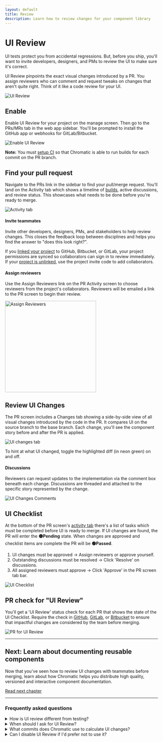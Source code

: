 ```yaml
---
layout: default
title: Review
description: Learn how to review changes for your component library
---
```


# UI Review

UI tests protect you from accidental regressions. But, before you ship, you'll want to invite developers, designers, and PMs to review the UI to make sure it's correct.

UI Review pinpoints the exact visual changes introduced by a PR. You assign reviewers who can comment and request tweaks on changes that aren't quite right. Think of it like a code review for your UI.

![UI Review](img/workflow-uireview.png)

## Enable

Enable UI Review for your project on the manage screen. Then go to the PRs/MRs tab in the web app sidebar. You'll be prompted to install the GitHub app or webhooks for GitLab/Bitbucket.

![Enable UI Review](img/uireview-for-docs.png)

<div class="aside">
<p><b>Note:</b> You must <a href="ci">setup CI</a> so that Chromatic is able to run builds for each commit on the PR branch.</p>
</div>

## Find your pull request

Navigate to the PRs link in the sidebar to find your pull/merge request. You'll land on the Activity tab which shows a timeline of [builds](setup#view-published-storybook), active discussions, and review status. This showcases what needs to be done before you're ready to merge.

![Activity tab](img/prscreen-activity.png)

#### Invite teammates

Invite other developers, designers, PMs, and stakeholders to help review changes. This closes the feedback loop between disciplines and helps you find the answer to "does this look right?".

If you [linked your project](access) to GitHub, Bitbucket, or GitLab, your project permissions are synced so collaborators can sign in to review immediately. If your [project is unlinked](access), use the project invite code to add collaborators.

#### Assign reviewers

Use the Assign Reviewers link on the PR Activity screen to choose reviewers from the project's collaborators. Reviewers will be emailed a link to the PR screen to begin their review.

<img src="img/assign-reviewers.gif" alt="Assign Reviewers" width="300px" class="center"/>

## Review UI Changes

The PR screen includes a Changes tab showing a side-by-side view of all visual changes introduced by the code in the PR. It compares UI on the source branch to the base branch. Each change, you'll see the component story before and after the PR is applied.

![UI changes tab](img/prscreen-changes.png)

<div class="aside">To hint at what UI changed, toggle the highlighted diff (in neon green) on and off.</div>

#### Discussions

Reviewers can request updates to the implementation via the comment box beneath each change. Discussions are threaded and attached to the specific story represented by the change.

![UI Changes Comments](img/ui-changes-comments.png)

## UI Checklist

At the bottom of the PR screen's [activity tab](review#find-your-pull-request) there's a list of tasks which must be completed before UI is ready to merge. If UI changes are found, the PR will enter the **🟡Pending** state. When changes are approved and checklist items are complete the PR will be **🟢Passed**.

1. UI changes must be approved &rarr; Assign reviewers or approve yourself.
2. Outstanding discussions must be resolved &rarr; Click 'Resolve' on discussions.
3. All assigned reviewers must approve &rarr; Click 'Approve' in the PR screen tab bar.

![UI Checklist](img/prscreen-ui-checklist.png)

## PR check for "UI Review"

You'll get a 'UI Review' status check for each PR that shows the state of the UI Checklist. Require the check in [GitHub](https://help.github.com/en/github/administering-a-repository/enabling-required-status-checks), [GitLab](https://docs.gitlab.com/ee/api/commits.html#post-the-build-status-to-a-commit), or [Bitbucket](https://confluence.atlassian.com/bitbucket/suggest-or-require-checks-before-a-merge-856691474.html) to ensure that impactful changes are considered by the team before merging.

![PR for UI Review](img/prbadge-review.png)

---

## Next: Learn about documenting reusable components

Now that you've seen how to review UI changes with teammates before merging, learn about how Chromatic helps you distribute high quality, versioned and interactive component documentation.

<a class="btn primary round" href="document">Read next chapter</a>

---

### Frequently asked questions

<details>
<summary>How is UI review different from testing?</summary>

Testing is done primarily by developers, most often iteratively during development. The focus is on preventing UI regressions (bugs) and maintaining a clean set of baselines to test against.

Review is usually performed by designers, PMs, customers, and other stakeholders. The focus is not on finding bugs (this should have already happened through testing) but rather to find cases where the implementation is not quite as was intended by the design or specifications. The modern development process moves quickly and often developers are filling in gaps according to their best guess. UI review is an opportunity for developers to sync with other teammates to get a final OK before shipping.

</details>

<details>
<summary>When should I ask for UI Review?</summary>

You can initiate a UI review at any time. However, we recommend doing it later in the development cycle, once baselines have been approved and UI Tests are green.

</details>

<details>
<summary>What commits does Chromatic use to calculate UI changes?</summary>

Similar to GitHub code review, Chromatic compares between the latest commit on the PR branch and the 'merge base' commit, that is the commit that is the shared ancestor between the PR branch and the branch it was created from. It is important that Chromatic has run a build on both commits outlined above. If you've recently enabled CI and have existing PRs that you would like to review, ensure Chromatic has run in CI for both branches of that PR.

The process might look something like:

1. Create a new PR to `master` adding Chromatic to CI
2. Merge that PR when everything works well.
3. Update your existing feature PR(s) w/ the latest from `master` (either merge or rebase from master).
</details>

<details>
<summary>Can I disable UI Review if I'd prefer not to use it?</summary>

Yes. Go to the manage page for your project where you can disable UI Review. Chromatic will no longer add status checks to your PRs for UI Review once it is disabled.

</details>
